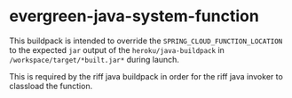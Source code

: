 # evergreen-java-system-function

This buildpack is intended to override the `SPRING_CLOUD_FUNCTION_LOCATION` to the expected `jar` output of the `heroku/java-buildpack` in `/workspace/target/*built.jar*` during launch.

This is required by the riff java buildpack in order for the riff java invoker to classload the function.
